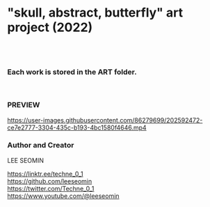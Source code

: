 # "skull, abstract, butterfly" art project (2022)

  <br/>   <br/>  
  
### Each work is stored in the ART folder.  

<br/>  


### PREVIEW


https://user-images.githubusercontent.com/86279699/202592472-ce7e2777-3304-435c-b193-4bc1580f4646.mp4





  

### Author and Creator
 
 LEE SEOMIN
 
 https://linktr.ee/techne_0_1
   <br/> 
 https://github.com/leeseomin 
  <br/> 
 https://twitter.com/Techne_0_1
 <br/>
 https://www.youtube.com/@leeseomin
  <br/>
